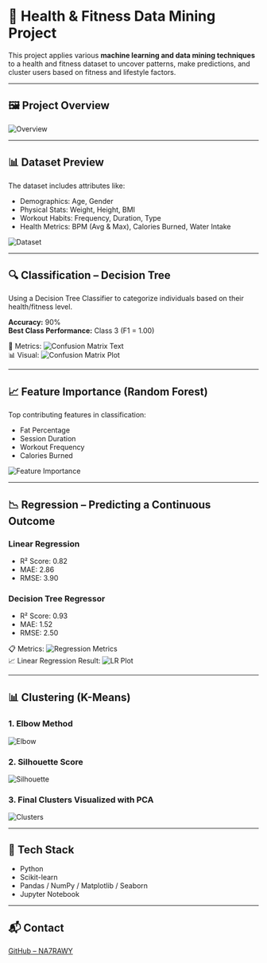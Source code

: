 
# 🧠 Health & Fitness Data Mining Project

This project applies various **machine learning and data mining techniques** to a health and fitness dataset to uncover patterns, make predictions, and cluster users based on fitness and lifestyle factors.

---

## 🖼️ Project Overview

![Overview](screenshots/01_overview.png)

---

## 📊 Dataset Preview

The dataset includes attributes like:
- Demographics: Age, Gender
- Physical Stats: Weight, Height, BMI
- Workout Habits: Frequency, Duration, Type
- Health Metrics: BPM (Avg & Max), Calories Burned, Water Intake

![Dataset](screenshots/02_dataset_preview.png)

---

## 🔍 Classification – Decision Tree

Using a Decision Tree Classifier to categorize individuals based on their health/fitness level.

**Accuracy:** 90%  
**Best Class Performance:** Class 3 (F1 = 1.00)

📌 Metrics:
![Confusion Matrix Text](screenshots/03_dt_conf_matrix_text.png)  
📊 Visual:
![Confusion Matrix Plot](screenshots/04_dt_conf_matrix_plot.png)

---

## 📈 Feature Importance (Random Forest)

Top contributing features in classification:
- Fat Percentage
- Session Duration
- Workout Frequency
- Calories Burned

![Feature Importance](screenshots/05_feature_importance.png)

---

## 📉 Regression – Predicting a Continuous Outcome

### Linear Regression
- R² Score: 0.82
- MAE: 2.86
- RMSE: 3.90

### Decision Tree Regressor
- R² Score: 0.93
- MAE: 1.52
- RMSE: 2.50

📋 Metrics:
![Regression Metrics](screenshots/06_regression_metrics.png)  
📈 Linear Regression Result:
![LR Plot](screenshots/07_lr_actual_vs_pred.png)

---

## 📊 Clustering (K-Means)

### 1. Elbow Method  
![Elbow](screenshots/08_kmeans_elbow.png)

### 2. Silhouette Score  
![Silhouette](screenshots/09_kmeans_silhouette.png)

### 3. Final Clusters Visualized with PCA  
![Clusters](screenshots/10_kmeans_clusters.png)

---

## 🧰 Tech Stack

- Python
- Scikit-learn
- Pandas / NumPy / Matplotlib / Seaborn
- Jupyter Notebook

---

## 📬 Contact

[GitHub – NA7RAWY](https://github.com/NA7RAWY)
